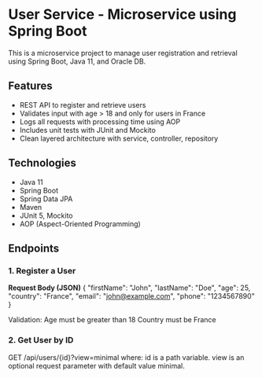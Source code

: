 # User Service - Microservice using Spring Boot

This is a microservice project to manage user registration and retrieval using Spring Boot, Java 11, and Oracle DB.

## Features

- REST API to register and retrieve users
- Validates input with age > 18 and only for users in France
- Logs all requests with processing time using AOP
- Includes unit tests with JUnit and Mockito
- Clean layered architecture with service, controller, repository

## Technologies

- Java 11
- Spring Boot
- Spring Data JPA
- Maven
- JUnit 5, Mockito
- AOP (Aspect-Oriented Programming)

## Endpoints
### 1. Register a User

**Request Body (JSON)**
{
  "firstName": "John",
  "lastName": "Doe",
  "age": 25,
  "country": "France",
  "email": "john@example.com",
  "phone": "1234567890"
}

Validation:
Age must be greater than 18
Country must be France

### 2. Get User by ID

GET /api/users/{id}?view=minimal
where:
id is a path variable.
view is an optional request parameter with default value minimal.
